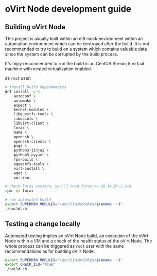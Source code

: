 # oVirt Node development guide

## Building oVirt Node

This project is usually built within an el8 mock environment within an automation environment
which can be destroyed after the build.
It is not recommended to try to build on a system which contains valuable data since the system
can be corrupted by the build process.

It's higly recommended to run the build in an CentOS Stream 8 virtual machine with nested virtualization enabled.

as `root` user:

```bash
# install build dependencies
dnf install -y \
    autoconf \
    automake \
    expect \
    kernel-modules \
    libguestfs-tools \
    libosinfo \
    libvirt-client \
    lorax \
    make \
    openssh \
    openssh-clients \
    pigz \
    python3-jinja2 \
    python3-pyyaml \
    rpm-build \
    squashfs-tools \
    virt-install \
    wget \
    xorriso

# check lorax version, you'll need lorax >= 28.14.57-2.el8
rpm -qv lorax

# run automated build
export SUPERMIN_MODULES="/usr/lib/modules/$(uname -r)"
./build.sh
```



## Testing a change locally

Automated testing implies an oVirt Node build, an execution of the oVirt Node within a VM and a check of the health status of the oVirt Node.
The whole process can be triggered as `root` user with the same recommendations as for building oVirt Node.

```bash
export SUPERMIN_MODULES="/usr/lib/modules/$(uname -r)"
export CHECK_ISO="True"
./build.sh
```

